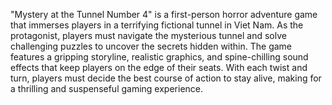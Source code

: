 "Mystery at the Tunnel Number 4" is a first-person horror adventure game that immerses players in a terrifying fictional tunnel in Viet Nam. As the protagonist, players must navigate the mysterious tunnel and solve challenging puzzles to uncover the secrets hidden within. The game features a gripping storyline, realistic graphics, and spine-chilling sound effects that keep players on the edge of their seats. With each twist and turn, players must decide the best course of action to stay alive, making for a thrilling and suspenseful gaming experience.
